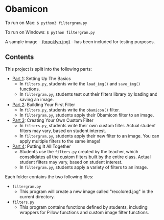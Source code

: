 # Obamicon

To run on Mac:
`$ python3 filtergram.py`

To run on Windows:
`$ python filtergram.py`

A sample image - [(brooklyn.jpg)](brooklyn.jpg) - has been included for testing purposes.


## Contents

This project is split into the following parts:

* [Part 1](part1): Setting Up The Basics
    * In `filters.py`, students write the `load_img()` and `save_img()` functions.
    * In `filtergram.py`, students test out their filters library by loading and saving an image. 
* [Part 2](part2): Building Your First Filter
    * In `filters.py`, students write the `obamicon()` filter.
    * In `filtergram.py`, students apply their Obamicon filter to an image.
* [Part 3](part3): Creating Your Own Custom Filter
    * In `filters.py`, students write their own custom filter. Actual student filters may vary, based on student interest.
    * In `filtergram.py`, students apply their new filter to an image. You can apply multiple filters to the same image!
* [Part 4](part4): Putting It All Together
    * Students use the `filters.py` created by the teacher, which consolidates all the custom filters built by the entire class. Actual student filters may vary, based on student interest.
    * In `filtergram.py`, students apply a variety of filters to an image.

Each folder contains the two following files:

* `filtergram.py`
    * This program will create a new image called "recolored.jpg" in the current directory.
* `filters.py`
    * This program contains functions defined by students, including wrappers for Pillow functions and custom image filter functions.